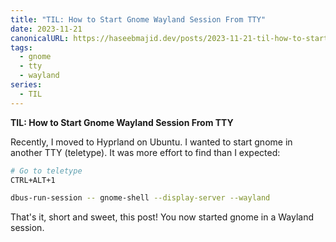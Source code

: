 ```yaml
---
title: "TIL: How to Start Gnome Wayland Session From TTY"
date: 2023-11-21
canonicalURL: https://haseebmajid.dev/posts/2023-11-21-til-how-to-start-gnome-wayland-session-from-tty
tags:
  - gnome
  - tty
  - wayland
series:
  - TIL
---
```


**TIL: How to Start Gnome Wayland Session From TTY**

Recently, I moved to Hyprland on Ubuntu. I wanted to start gnome in another TTY (teletype). It was more effort to find than I expected:

```bash
# Go to teletype
CTRL+ALT+1

dbus-run-session -- gnome-shell --display-server --wayland
```

That's it, short and sweet, this post! You now started gnome in a Wayland session.


